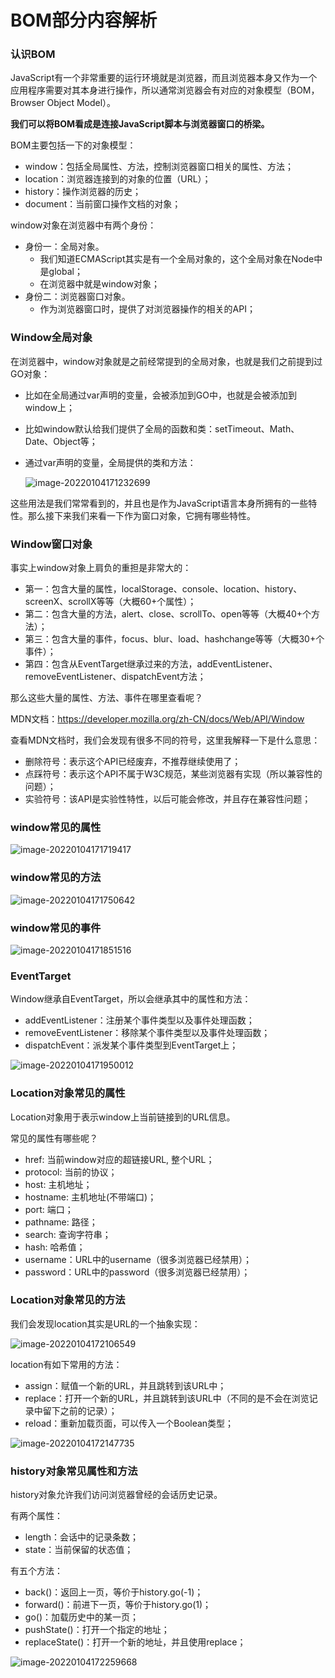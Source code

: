 # BOM部分内容解析

### 认识BOM

JavaScript有一个非常重要的运行环境就是浏览器，而且浏览器本身又作为一个应用程序需要对其本身进行操作，所以通常浏览器会有对应的对象模型（BOM，Browser Object Model）。

**我们可以将BOM看成是连接JavaScript脚本与浏览器窗口的桥梁。**

BOM主要包括一下的对象模型：

- window：包括全局属性、方法，控制浏览器窗口相关的属性、方法；
- location：浏览器连接到的对象的位置（URL）；
- history：操作浏览器的历史；
- document：当前窗口操作文档的对象；

window对象在浏览器中有两个身份：

- 身份一：全局对象。
  - 我们知道ECMAScript其实是有一个全局对象的，这个全局对象在Node中是global； 
  - 在浏览器中就是window对象；
- 身份二：浏览器窗口对象。
  - 作为浏览器窗口时，提供了对浏览器操作的相关的API；



### Window全局对象

在浏览器中，window对象就是之前经常提到的全局对象，也就是我们之前提到过GO对象：

- 比如在全局通过var声明的变量，会被添加到GO中，也就是会被添加到window上；

- 比如window默认给我们提供了全局的函数和类：setTimeout、Math、Date、Object等；

- 通过var声明的变量，全局提供的类和方法：

  ![image-20220104171232699](D:\截图\BOM\image-20220104171232699.png)

这些用法是我们常常看到的，并且也是作为JavaScript语言本身所拥有的一些特性。那么接下来我们来看一下作为窗口对象，它拥有哪些特性。



### Window窗口对象

事实上window对象上肩负的重担是非常大的：

- 第一：包含大量的属性，localStorage、console、location、history、screenX、scrollX等等（大概60+个属性）；
- 第二：包含大量的方法，alert、close、scrollTo、open等等（大概40+个方法）；
- 第三：包含大量的事件，focus、blur、load、hashchange等等（大概30+个事件）；
- 第四：包含从EventTarget继承过来的方法，addEventListener、removeEventListener、dispatchEvent方法；

那么这些大量的属性、方法、事件在哪里查看呢？

MDN文档：https://developer.mozilla.org/zh-CN/docs/Web/API/Window

查看MDN文档时，我们会发现有很多不同的符号，这里我解释一下是什么意思：

- 删除符号：表示这个API已经废弃，不推荐继续使用了；
- 点踩符号：表示这个API不属于W3C规范，某些浏览器有实现（所以兼容性的问题）；
- 实验符号：该API是实验性特性，以后可能会修改，并且存在兼容性问题；



### window常见的属性

![image-20220104171719417](D:\截图\BOM\image-20220104171719417.png)



### window常见的方法

![image-20220104171750642](D:\截图\BOM\image-20220104171750642.png)



### window常见的事件

![image-20220104171851516](D:\截图\BOM\image-20220104171851516.png)



### EventTarget

Window继承自EventTarget，所以会继承其中的属性和方法：

- addEventListener：注册某个事件类型以及事件处理函数；
- removeEventListener：移除某个事件类型以及事件处理函数；
- dispatchEvent：派发某个事件类型到EventTarget上；

![image-20220104171950012](D:\截图\BOM\image-20220104171950012.png)



### Location对象常见的属性

Location对象用于表示window上当前链接到的URL信息。

常见的属性有哪些呢？

- href: 当前window对应的超链接URL, 整个URL； 
- protocol: 当前的协议；
- host: 主机地址；
- hostname: 主机地址(不带端口)； 
- port: 端口；
- pathname: 路径；
- search: 查询字符串；
- hash: 哈希值；
- username：URL中的username（很多浏览器已经禁用）；
- password：URL中的password（很多浏览器已经禁用）；



### Location对象常见的方法

我们会发现location其实是URL的一个抽象实现：

![image-20220104172106549](D:\截图\BOM\image-20220104172106549.png)

location有如下常用的方法：

- assign：赋值一个新的URL，并且跳转到该URL中；
- replace：打开一个新的URL，并且跳转到该URL中（不同的是不会在浏览记录中留下之前的记录）；
- reload：重新加载页面，可以传入一个Boolean类型；

![image-20220104172147735](D:\截图\BOM\image-20220104172147735.png)



### history对象常见属性和方法

history对象允许我们访问浏览器曾经的会话历史记录。

有两个属性：

- length：会话中的记录条数；
- state：当前保留的状态值；

有五个方法：

- back()：返回上一页，等价于history.go(-1)； 
- forward()：前进下一页，等价于history.go(1)； 
- go()：加载历史中的某一页；
- pushState()：打开一个指定的地址；
- replaceState()：打开一个新的地址，并且使用replace；

![image-20220104172259668](D:\截图\BOM\image-20220104172259668.png)